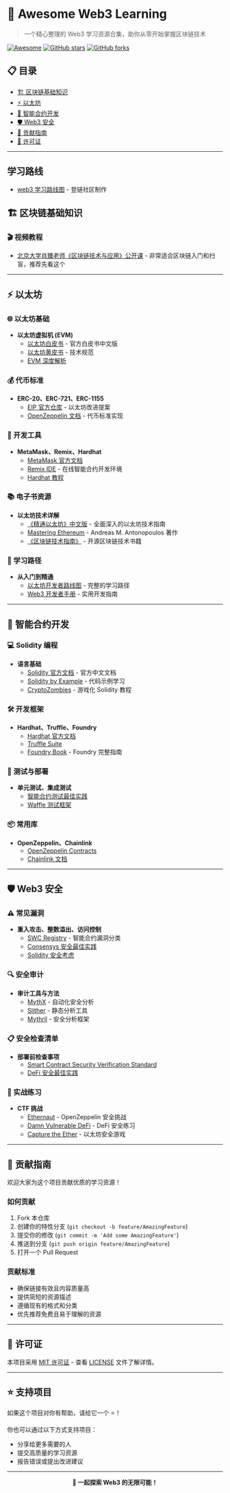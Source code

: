 # 🌟 Awesome Web3 Learning

> 一个精心整理的 Web3 学习资源合集，助你从零开始掌握区块链技术

[![Awesome](https://awesome.re/badge.svg)](https://awesome.re)
[![GitHub stars](https://img.shields.io/github/stars/web3a8/awesome-web3-learning.svg?style=social&label=Star)](https://github.com/web3a8/awesome-web3-learning)
[![GitHub forks](https://img.shields.io/github/forks/web3a8/awesome-web3-learning.svg?style=social&label=Fork)](https://github.com/web3a8/awesome-web3-learning)

## 📋 目录

- [🏗️ 区块链基础知识](#-区块链基础知识)
- [⚡ 以太坊](#-以太坊)
- [📝 智能合约开发](#-智能合约开发)
- [🛡️ Web3 安全](#️-web3-安全)
- [🤝 贡献指南](#-贡献指南)
- [📜 许可证](#-许可证)

---

## 学习路线

- [web3 学习路线图](https://learnblockchain.cn/maps/Roadmap) - 登链社区制作

## 🏗️ 区块链基础知识


### 🎬 视频教程
- [北京大学肖臻老师《区块链技术与应用》公开课](https://www.bilibili.com/video/BV1Vt411X7JF/?spm_id_from=333.1387.homepage.video_card.click&vd_source=0bc644df0f713fa91d8fd7230ec443f4) - 非常适合区块链入门和扫盲，推荐先看这个

---

## ⚡ 以太坊

### 🌐 以太坊基础
- **以太坊虚拟机 (EVM)**
  - [以太坊白皮书](https://ethereum.org/zh/whitepaper/) - 官方白皮书中文版
  - [以太坊黄皮书](https://ethereum.github.io/yellowpaper/paper.pdf) - 技术规范
  - [EVM 深度解析](https://ethdocs.org/en/latest/introduction/what-is-ethereum.html)

### 💰 代币标准
- **ERC-20、ERC-721、ERC-1155**
  - [EIP 官方仓库](https://eips.ethereum.org/) - 以太坊改进提案
  - [OpenZeppelin 文档](https://docs.openzeppelin.com/contracts/) - 代币标准实现

### 🔧 开发工具
- **MetaMask、Remix、Hardhat**
  - [MetaMask 官方文档](https://docs.metamask.io/)
  - [Remix IDE](https://remix.ethereum.org/) - 在线智能合约开发环境
  - [Hardhat 教程](https://hardhat.org/tutorial/)


### 📚 电子书资源
- **以太坊技术详解**
  - [《精通以太坊》中文版](https://github.com/inoutcode/ethereum_book/tree/master) - 全面深入的以太坊技术指南
  - [Mastering Ethereum](https://github.com/ethereumbook/ethereumbook) - Andreas M. Antonopoulos 著作
  - [《区块链技术指南》](https://yeasy.gitbook.io/blockchain_guide/) - 开源区块链技术书籍

### 📖 学习路径
- **从入门到精通**
  - [以太坊开发者路线图](https://roadmap.sh/blockchain) - 完整的学习路径
  - [Web3 开发者手册](https://web3.career/web3-developer-handbook) - 实用开发指南
---

## 📝 智能合约开发

### 💻 Solidity 编程
- **语言基础**
  - [Solidity 官方文档](https://docs.soliditylang.org/zh/latest/) - 官方中文文档
  - [Solidity by Example](https://solidity-by-example.org/) - 代码示例学习
  - [CryptoZombies](https://cryptozombies.io/zh/course/) - 游戏化 Solidity 教程

### 🛠️ 开发框架
- **Hardhat、Truffle、Foundry**
  - [Hardhat 官方文档](https://hardhat.org/docs/)
  - [Truffle Suite](https://trufflesuite.com/docs/)
  - [Foundry Book](https://book.getfoundry.sh/) - Foundry 完整指南

### 🧪 测试与部署
- **单元测试、集成测试**
  - [智能合约测试最佳实践](https://ethereum.org/zh/developers/docs/smart-contracts/testing/)
  - [Waffle 测试框架](https://getwaffle.io/)

### 📦 常用库
- **OpenZeppelin、Chainlink**
  - [OpenZeppelin Contracts](https://github.com/OpenZeppelin/openzeppelin-contracts)
  - [Chainlink 文档](https://docs.chain.link/)

---

## 🛡️ Web3 安全

### ⚠️ 常见漏洞
- **重入攻击、整数溢出、访问控制**
  - [SWC Registry](https://swcregistry.io/) - 智能合约漏洞分类
  - [Consensys 安全最佳实践](https://consensys.github.io/smart-contract-best-practices/)
  - [Solidity 安全考虑](https://docs.soliditylang.org/zh/latest/security-considerations.html)

### 🔍 安全审计
- **审计工具与方法**
  - [MythX](https://mythx.io/) - 自动化安全分析
  - [Slither](https://github.com/crytic/slither) - 静态分析工具
  - [Mythril](https://github.com/ConsenSys/mythril) - 安全分析框架

### 📋 安全检查清单
- **部署前检查事项**
  - [Smart Contract Security Verification Standard](https://github.com/securing/SCSVS)
  - [DeFi 安全最佳实践](https://github.com/OffcierCia/DeFi-Developer-Road-Map)

### 🎯 实战练习
- **CTF 挑战**
  - [Ethernaut](https://ethernaut.openzeppelin.com/) - OpenZeppelin 安全挑战
  - [Damn Vulnerable DeFi](https://www.damnvulnerabledefi.xyz/) - DeFi 安全练习
  - [Capture the Ether](https://capturetheether.com/) - 以太坊安全游戏

---

## 🤝 贡献指南

欢迎大家为这个项目贡献优质的学习资源！

### 如何贡献
1. Fork 本仓库
2. 创建你的特性分支 (`git checkout -b feature/AmazingFeature`)
3. 提交你的修改 (`git commit -m 'Add some AmazingFeature'`)
4. 推送到分支 (`git push origin feature/AmazingFeature`)
5. 打开一个 Pull Request

### 贡献标准
- 确保链接有效且内容质量高
- 提供简短的资源描述
- 遵循现有的格式和分类
- 优先推荐免费且易于理解的资源

---

## 📜 许可证

本项目采用 [MIT 许可证](LICENSE) - 查看 [LICENSE](LICENSE) 文件了解详情。

---

## ⭐ 支持项目

如果这个项目对你有帮助，请给它一个 ⭐️！

你也可以通过以下方式支持项目：
- 分享给更多需要的人
- 提交高质量的学习资源
- 报告错误或提出改进建议

---

<p align="center">
  <strong>🚀 一起探索 Web3 的无限可能！</strong>
</p>

